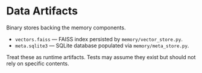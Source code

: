 # Data Artifacts

Binary stores backing the memory components.

- `vectors.faiss` — FAISS index persisted by `memory/vector_store.py`.
- `meta.sqlite3` — SQLite database populated via `memory/meta_store.py`.

Treat these as runtime artifacts. Tests may assume they exist but should
not rely on specific contents.
